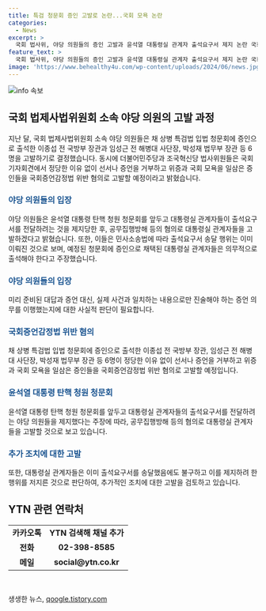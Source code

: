 ```yaml
---
title: 특검 청문회 증인 고발로 논란...국회 모욕 논란
categories:
  - News
excerpt: >
  국회 법사위, 야당 의원들의 증인 고발과 윤석열 대통령실 관계자 출석요구서 제지 논란 국회 법제사법위원회 소속 야당 의원들은 지난달 특검법 청문회 증인으로 출석한 인물들을 고발하고, 윤석열 대통령실 관계자 출석요구서를 제지한 것에 대해 고발 의사를 밝혔습니다. 이에 대해 더불어민주당과 조국혁신당 법사위원들은 증인들을 위증과 국회 모욕 혐의로 고발할 예정이라고 밝혔습니다. 고발과 제지 논란이 계속되고 있습니다.
feature_text: >
  국회 법사위, 야당 의원들의 증인 고발과 윤석열 대통령실 관계자 출석요구서 제지 논란 국회 법제사법위원회 소속 야당 의원들은 지난달 특검법 청문회 증인으로 출석한 인물들을 고발하고, 윤석열 대통령실 관계자 출석요구서를 제지한 것에 대해 고발 의사를 밝혔습니다. 이에 대해 더불어민주당과 조국혁신당 법사위원들은 증인들을 위증과 국회 모욕 혐의로 고발할 예정이라고 밝혔습니다. 고발과 제지 논란이 계속되고 있습니다.
image: 'https://www.behealthy4u.com/wp-content/uploads/2024/06/news.jpg'
---
```


<p><img src="https://www.behealthy4u.com/wp-content/uploads/2024/06/news.jpg" alt="info 속보" /></p>

<h2 data-ke-size="size26">국회 법제사법위원회 소속 야당 의원의 고발 과정</h2>

<p data-ke-size="size16">지난 달, 국회 법제사법위원회 소속 야당 의원들은 채 상병 특검법 입법 청문회에 증인으로 출석한 이종섭 전 국방부 장관과 임성근 전 해병대 사단장, 박성재 법무부 장관 등 6명을 고발하기로 결정했습니다. 동시에 더불어민주당과 조국혁신당 법사위원들은 국회 기자회견에서 정당한 이유 없이 선서나 증언을 거부하고 위증과 국회 모욕을 일삼은 증인들을 국회증언감정법 위반 혐의로 고발할 예정이라고 밝혔습니다.</p>

<h3><b><span style="color: #1a5490;">야당 의원들의 입장</span></b></h3>

<p data-ke-size="size16">야당 의원들은 윤석열 대통령 탄핵 청원 청문회를 앞두고 대통령실 관계자들이 출석요구서를 전달하려는 것을 제지당한 후, 공무집행방해 등의 혐의로 대통령실 관계자들을 고발하겠다고 밝혔습니다. 또한, 이들은 민사소송법에 따라 출석요구서 송달 행위는 이미 이뤄진 것으로 보며, 예정된 청문회에 증인으로 채택된 대통령실 관계자들은 의무적으로 출석해야 한다고 주장했습니다.</p>

<h3><b><span style="color: #1a5490;">야당 의원들의 입장</span></b></h3>

<p data-ke-size="size16">미리 준비된 대답과 증언 대신, 실제 사건과 일치하는 내용으로만 진술해야 하는 증언 의무를 이행했는지에 대한 사실적 판단이 필요합니다.</p>

<h3><b><span style="color: #1a5490;">국회증언감정법 위반 혐의</span></b></h3>

<p data-ke-size="size16">채 상병 특검법 입법 청문회에 증인으로 출석한 이종섭 전 국방부 장관, 임성근 전 해병대 사단장, 박성재 법무부 장관 등 6명이 정당한 이유 없이 선서나 증언을 거부하고 위증과 국회 모욕을 일삼은 증인들을 국회증언감정법 위반 혐의로 고발할 예정입니다.</p>

<h3><b><span style="color: #1a5490;">윤석열 대통령 탄핵 청원 청문회</span></b></h3>

<p data-ke-size="size16">윤석열 대통령 탄핵 청원 청문회를 앞두고 대통령실 관계자들의 출석요구서를 전달하려는 야당 의원들을 제지했다는 주장에 따라, 공무집행방해 등의 혐의로 대통령실 관계자들을 고발할 것으로 보고 있습니다.</p>

<h3><b><span style="color: #1a5490;">추가 조치에 대한 고발</span></b></h3>

<p data-ke-size="size16">또한, 대통령실 관계자들은 이미 출석요구서를 송달했음에도 불구하고 이를 제지하려 한 행위를 저지른 것으로 판단하여, 추가적인 조치에 대한 고발을 검토하고 있습니다.</p>

<h2 data-ke-size="size26">YTN 관련 연락처</h2>

<table>
<tbody>
<tr>
<td style="text-align: center; height: 17px;"><b>카카오톡</b></td>
<td style="text-align: center; height: 17px;"><b>YTN 검색해 채널 추가</b></td>
</tr>
<tr>
<td style="text-align: center; height: 17px;"><b>전화</b></td>
<td style="text-align: center; height: 17px;"><b>02-398-8585</b></td>
</tr>
<tr>
<td style="text-align: center; height: 17px;"><b>메일</b></td>
<td style="text-align: center; height: 17px;"><b>social@ytn.co.kr</b></td>
</tr>
</tbody>
</table>

<p data-ke-size="size16">&nbsp;</p>
생생한 뉴스, <a href="https://qoogle.tistory.com" rel="dofollow">qoogle.tistory.com</a>


